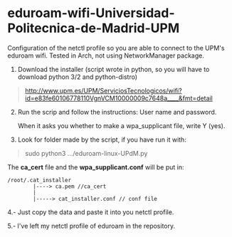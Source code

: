# eduroam-wifi-Universidad-Politecnica-de-Madrid-UPM
Configuration of the netctl profile so you are able to connect to the UPM's eduroam wifi.
Tested in Arch, not using NetworkManager package.
1. Download the installer (script wrote in python, so you will have to download python 3/2 and python-distro)

 >http://www.upm.es/UPM/ServiciosTecnologicos/wifi?id=e83fe60106778110VgnVCM10000009c7648a____&fmt=detail
 
2. Run the scrip and follow the instructions:
    User name and password.
    
    When it asks you whether to make a wpa_supplicant file, write Y (yes).

3. Look for folder made by the script, if you have run it with:
  >sudo python3 .../eduroam-linux-UPdM.py

  The __ca_cert__ file and the __wpa_supplicant.conf__ will be put in: 
```  
/root/.cat_installer
        |----> ca.pem //ca_cert
        |
        |-----> cat_installer.conf // conf file
```
4.- Just copy the data and paste it into you netctl profile.

5.- I've left my netctl profile of eduroam in the repository.
